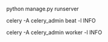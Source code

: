 
python manage.py runserver

celery -A celery_admin beat -l INFO

celery -A celery_admin worker -l INFO